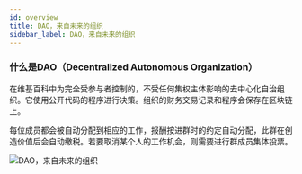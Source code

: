 ```yaml
---
id: overview
title: DAO，来自未来的组织
sidebar_label: DAO，来自未来的组织
---
```


### 什么是DAO（Decentralized Autonomous Organization）

在维基百科中为完全受参与者控制的，不受任何集权主体影响的去中心化自治组织。它使用公开代码的程序进行决策。组织的财务交易记录和程序会保存在区块链上。

每位成员都会被自动分配到相应的工作，报酬按进群时的约定自动分配，此群在创造价值后会自动缴税。若要取消某个人的工作机会，则需要进行群成员集体投票。

![DAO，来自未来的组织](/handbook/img/tOl4Y3f7AnIhbVXc__thumbnail.png)